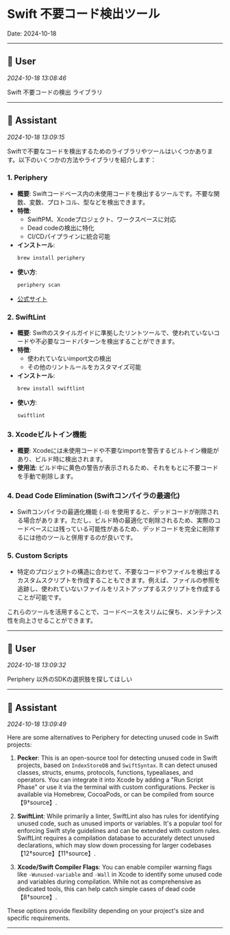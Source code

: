 # Swift 不要コード検出ツール

Date: 2024-10-18

---

## 👤 User
*2024-10-18 13:08:46*

Swift 不要コードの検出 ライブラリ

---

## 🤖 Assistant
*2024-10-18 13:09:15*

Swiftで不要なコードを検出するためのライブラリやツールはいくつかあります。以下のいくつかの方法やライブラリを紹介します：

### 1. **Periphery**
   - **概要**: Swiftコードベース内の未使用コードを検出するツールです。不要な関数、変数、プロトコル、型などを検出できます。
   - **特徴**:
     - SwiftPM、Xcodeプロジェクト、ワークスペースに対応
     - Dead codeの検出に特化
     - CI/CDパイプラインに統合可能
   - **インストール**:
     ```bash
     brew install periphery
     ```
   - **使い方**:
     ```bash
     periphery scan
     ```
   - [公式サイト](https://github.com/peripheryapp/periphery)

### 2. **SwiftLint**
   - **概要**: Swiftのスタイルガイドに準拠したリントツールで、使われていないコードや不必要なコードパターンを検出することができます。
   - **特徴**:
     - 使われていないimport文の検出
     - その他のリントルールをカスタマイズ可能
   - **インストール**:
     ```bash
     brew install swiftlint
     ```
   - **使い方**:
     ```bash
     swiftlint
     ```

### 3. **Xcodeビルトイン機能**
   - **概要**: Xcodeには未使用コードや不要なimportを警告するビルトイン機能があり、ビルド時に検出されます。
   - **使用法**: ビルド中に黄色の警告が表示されるため、それをもとに不要コードを手動で削除します。

### 4. **Dead Code Elimination (Swiftコンパイラの最適化)**
   - Swiftコンパイラの最適化機能 (`-O`) を使用すると、デッドコードが削除される場合があります。ただし、ビルド時の最適化で削除されるため、実際のコードベースには残っている可能性があるため、デッドコードを完全に削除するには他のツールと併用するのが良いです。

### 5. **Custom Scripts**
   - 特定のプロジェクトの構造に合わせて、不要なコードやファイルを検出するカスタムスクリプトを作成することもできます。例えば、ファイルの参照を追跡し、使われていないファイルをリストアップするスクリプトを作成することが可能です。

これらのツールを活用することで、コードベースをスリムに保ち、メンテナンス性を向上させることができます。

---

## 👤 User
*2024-10-18 13:09:32*

Periphery 以外のSDKの選択肢を探してほしい

---

## 🤖 Assistant
*2024-10-18 13:09:49*

Here are some alternatives to Periphery for detecting unused code in Swift projects:

1. **Pecker**: This is an open-source tool for detecting unused code in Swift projects, based on `IndexStoreDB` and `SwiftSyntax`. It can detect unused classes, structs, enums, protocols, functions, typealiases, and operators. You can integrate it into Xcode by adding a "Run Script Phase" or use it via the terminal with custom configurations. Pecker is available via Homebrew, CocoaPods, or can be compiled from source【9†source】.

2. **SwiftLint**: While primarily a linter, SwiftLint also has rules for identifying unused code, such as unused imports or variables. It's a popular tool for enforcing Swift style guidelines and can be extended with custom rules. SwiftLint requires a compilation database to accurately detect unused declarations, which may slow down processing for larger codebases【12†source】【11†source】.

3. **Xcode/Swift Compiler Flags**: You can enable compiler warning flags like `-Wunused-variable` and `-Wall` in Xcode to identify some unused code and variables during compilation. While not as comprehensive as dedicated tools, this can help catch simple cases of dead code【8†source】.

These options provide flexibility depending on your project's size and specific requirements.

---
